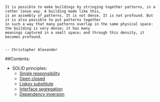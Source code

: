 

    It is possible to make buildings by stringing together patterns, in a rather loose way. A building made like this, 
    is an assembly of patterns. It is not dense. It is not profound. But it is also possible to put patterns together 
    in such a way that many patterns overlap in the same physical space: the building is very dense; it has many 
    meanings captured in a small space; and through this density, it becomes profound. 
                                                                                        
                                                                                            -- Christopher Alexander
                                                                                           
                                                                                           
                                                                                           
                                                                                           
                                                                                           
                                                                                           
                                                                                           

##Contents:
*  SOLID principles:
    * [Single responsibility](https://github.com/bx90/designpractice/tree/master/solid/src/main/java/singleresponce)
    * [Open closed](https://github.com/bx90/designpractice/tree/master/solid/src/main/java/openclose)
    * [Liskov substitute](https://github.com/bx90/designpractice/tree/master/solid/src/main/java/liskov)
    * [Interface segregation](https://github.com/bx90/designpractice/tree/master/solid/src/main/java/interfacesegregation)
    * [Dependency inversion](https://github.com/bx90/designpractice/tree/master/solid/src/main/java/dependencyinversion)
                                                                            
